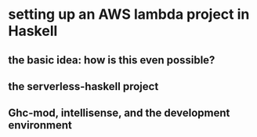 # setting up an AWS lambda project in Haskell

## the basic idea: how is this even possible?

## the serverless-haskell project

## Ghc-mod, intellisense, and the development environment